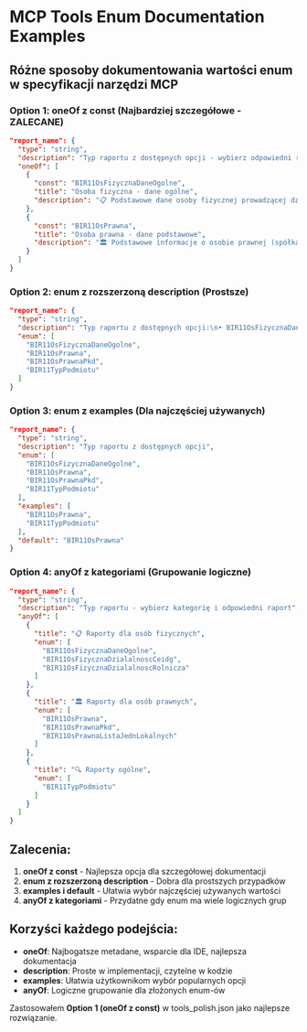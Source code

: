 # MCP Tools Enum Documentation Examples

## Różne sposoby dokumentowania wartości enum w specyfikacji narzędzi MCP

### Option 1: oneOf z const (Najbardziej szczegółowe - ZALECANE)
```json
"report_name": {
  "type": "string",
  "description": "Typ raportu z dostępnych opcji - wybierz odpowiedni raport w zależności od typu podmiotu",
  "oneOf": [
    {
      "const": "BIR11OsFizycznaDaneOgolne",
      "title": "Osoba fizyczna - dane ogólne",
      "description": "📋 Podstawowe dane osoby fizycznej prowadzącej działalność gospodarczą"
    },
    {
      "const": "BIR11OsPrawna",
      "title": "Osoba prawna - dane podstawowe", 
      "description": "🏛️ Podstawowe informacje o osobie prawnej (spółka, fundacja, stowarzyszenie)"
    }
  ]
}
```

### Option 2: enum z rozszerzoną description (Prostsze)
```json
"report_name": {
  "type": "string",
  "description": "Typ raportu z dostępnych opcji:\n• BIR11OsFizycznaDaneOgolne - 📋 Dane ogólne osoby fizycznej\n• BIR11OsPrawna - 🏛️ Dane podstawowe osoby prawnej\n• BIR11OsPrawnaPkd - 📊 Kody PKD osoby prawnej\n• BIR11TypPodmiotu - 🔍 Typ podmiotu",
  "enum": [
    "BIR11OsFizycznaDaneOgolne",
    "BIR11OsPrawna", 
    "BIR11OsPrawnaPkd",
    "BIR11TypPodmiotu"
  ]
}
```

### Option 3: enum z examples (Dla najczęściej używanych)
```json
"report_name": {
  "type": "string",
  "description": "Typ raportu z dostępnych opcji",
  "enum": [
    "BIR11OsFizycznaDaneOgolne",
    "BIR11OsPrawna",
    "BIR11OsPrawnaPkd", 
    "BIR11TypPodmiotu"
  ],
  "examples": [
    "BIR11OsPrawna",
    "BIR11TypPodmiotu"
  ],
  "default": "BIR11OsPrawna"
}
```

### Option 4: anyOf z kategoriami (Grupowanie logiczne)
```json
"report_name": {
  "type": "string", 
  "description": "Typ raportu - wybierz kategorię i odpowiedni raport",
  "anyOf": [
    {
      "title": "📋 Raporty dla osób fizycznych",
      "enum": [
        "BIR11OsFizycznaDaneOgolne",
        "BIR11OsFizycznaDzialalnoscCeidg",
        "BIR11OsFizycznaDzialalnoscRolnicza"
      ]
    },
    {
      "title": "🏛️ Raporty dla osób prawnych", 
      "enum": [
        "BIR11OsPrawna",
        "BIR11OsPrawnaPkd",
        "BIR11OsPrawnaListaJednLokalnych"
      ]
    },
    {
      "title": "🔍 Raporty ogólne",
      "enum": [
        "BIR11TypPodmiotu"
      ]
    }
  ]
}
```

## Zalecenia:

1. **oneOf z const** - Najlepsza opcja dla szczegółowej dokumentacji
2. **enum z rozszerzoną description** - Dobra dla prostszych przypadków  
3. **examples i default** - Ułatwia wybór najczęściej używanych wartości
4. **anyOf z kategoriami** - Przydatne gdy enum ma wiele logicznych grup

## Korzyści każdego podejścia:

- **oneOf**: Najbogatsze metadane, wsparcie dla IDE, najlepsza dokumentacja
- **description**: Proste w implementacji, czytelne w kodzie
- **examples**: Ułatwia użytkownikom wybór popularnych opcji
- **anyOf**: Logiczne grupowanie dla złożonych enum-ów

Zastosowałem **Option 1 (oneOf z const)** w tools_polish.json jako najlepsze rozwiązanie.
